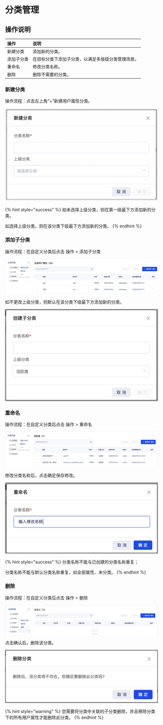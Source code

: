 # 分类管理

## 操作说明

| 操作 | 说明 |
| :--- | :--- |
| 新建分类 | 添加新的分类。 |
| 添加子分类 | 在目标分类下添加子分类，以满足多层级分类管理场景。 |
| 重命名 | 修改分类名称。 |
| 删除 | 删除不需要的分类。 |

### 新建分类

操作流程：点击左上角“+”新建用户属性分类。

![](../../../../../.gitbook/assets/image%20%28406%29.png)

{% hint style="success" %}
如未选择上级分类，则在第一级最下方添加新的分类。

如选择上级分类，则在该分类下级最下方添加新的分类。
{% endhint %}

### 添加子分类

操作流程：在自定义分类后点击 操作 &gt; 添加子分类

![](../../../../../.gitbook/assets/image%20%28400%29.png)

如不更改上级分类，则默认在该分类下级最下方添加新的分类。

![](../../../../../.gitbook/assets/image%20%28401%29.png)

### 重命名

操作流程：在自定义分类后点击 操作 &gt; 重命名

![](../../../../../.gitbook/assets/image%20%28399%29.png)

修改分类名称后，点击确定保存修改。

![](../../../../../.gitbook/assets/image%20%28402%29.png)

{% hint style="success" %}
分类名称不能与已创建的分类名称重复；

分类名称不能与默认分类名称重复，如全部属性、未分类。
{% endhint %}

### 删除

操作流程：在自定义分类后点击 操作 &gt; 删除

![](../../../../../.gitbook/assets/image%20%28404%29.png)

点击确认后，删除该分类。

![](../../../../../.gitbook/assets/image%20%28403%29.png)

{% hint style="warning" %}
您需要将分类中关联的子分类删除，并且移除分类下的所有用户属性才能删除此分类。
{% endhint %}

